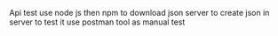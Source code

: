 Api test use node js then npm to download json server to create json in server to test it use postman tool as manual test
